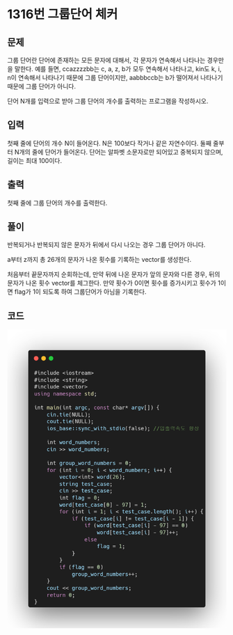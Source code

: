 # **1316번** 그룹단어 체커

[문자열]: https://www.acmicpc.net/problem/1316	"그룹단어 체커"



## 문제

그룹 단어란 단어에 존재하는 모든 문자에 대해서, 각 문자가 연속해서 나타나는 경우만을 말한다.
예를 들면, ccazzzzbb는 c, a, z, b가 모두 연속해서 나타나고, kin도 k, i, n이 연속해서 나타나기 때문에 그룹 단어이지만, aabbbccb는 b가 떨어져서 나타나기 때문에 그룹 단어가 아니다.

단어 N개를 입력으로 받아 그룹 단어의 개수를 출력하는 프로그램을 작성하시오.



## 입력

첫째 줄에 단어의 개수 N이 들어온다.
N은 100보다 작거나 같은 자연수이다.
둘째 줄부터 N개의 줄에 단어가 들어온다.
단어는 알파벳 소문자로만 되어있고 중복되지 않으며, 길이는 최대 100이다.



## 출력

첫째 줄에 그룹 단어의 개수를 출력한다.



## 풀이

반복되거나 반복되지 않은 문자가 뒤에서 다시 나오는 경우 그룹 단어가 아니다.

a부터 z까지 총 26개의 문자가 나온 횟수를 기록하는 vector를 생성한다.

처음부터 끝문자까지 순회하는데, 만약 뒤에 나온 문자가 앞의 문자와 다른 경우,  뒤의 문자가 나온 횟수 vector를 체그한다. 만약 횟수가 0이면 횟수를 증가시키고 횟수가 1이면  flag가 1이 되도록 하여 그룹단어가 아님을 기록한다.



## 코드


![코드](https://github.com/LittleSamakFox/Algorithm_Study/blob/main/week1/1316/1316.png?raw=true)


